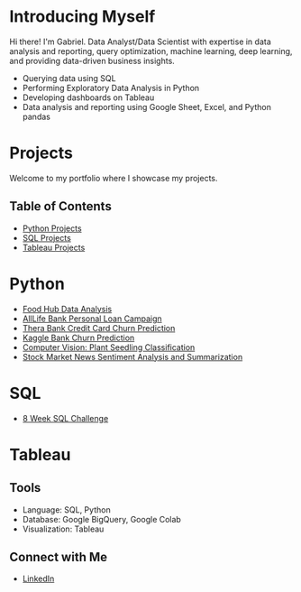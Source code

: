 # Introducing Myself

Hi there! I'm Gabriel. Data Analyst/Data Scientist with expertise in data analysis and reporting, query optimization, machine learning, deep learning, and providing data-driven business insights.
  * Querying data using SQL
  * Performing Exploratory Data Analysis in Python
  * Developing dashboards on Tableau
  * Data analysis and reporting using Google Sheet, Excel, and Python pandas

# Projects
Welcome to my portfolio where I showcase my projects.

## Table of Contents

- [Python Projects](#Python)
- [SQL Projects](#SQL)
- [Tableau Projects](#Tableau)

# Python
- [Food Hub Data Analysis](https://github.com/jgabrielg99/Python/blob/main/FoodHub%20Data%20Analysis.ipynb)
- [AllLife Bank Personal Loan Campaign](https://github.com/jgabrielg99/Python/blob/main/AllLife%20Bank%20Personal%20Loan%20Campaign.ipynb)
- [Thera Bank Credit Card Churn Prediction](https://github.com/jgabrielg99/Python/blob/main/Thera%20Bank%20Credit%20Card%20Churn%20Prediction.ipynb)
- [Kaggle Bank Churn Prediction](https://github.com/jgabrielg99/Python/blob/main/Bank%20Churn%20Prediction%20Neural%20Network.ipynb)
- [Computer Vision: Plant Seedling Classification](https://github.com/jgabrielg99/Python/blob/main/Project_5.ipynb)
- [Stock Market News Sentiment Analysis and Summarization](https://github.com/jgabrielg99/Python/blob/main/Project_7.ipynb)

# SQL
- [8 Week SQL Challenge](https://github.com/jgabrielg99/8-Week-SQL-Challenge)

# Tableau

## Tools
  * Language: SQL, Python
  * Database: Google BigQuery, Google Colab
  * Visualization: Tableau

## Connect with Me
  * [LinkedIn](https://www.linkedin.com/in/gabrielsoboe?utm_source=share&utm_campaign=share_via&utm_content=profile&utm_medium=android_app)
